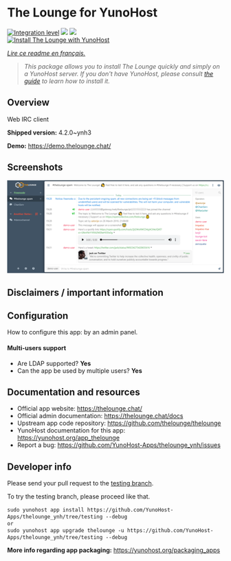 <!--
N.B.: This README was automatically generated by https://github.com/YunoHost/apps/tree/master/tools/README-generator
It shall NOT be edited by hand.
-->

# The Lounge for YunoHost

[![Integration level](https://dash.yunohost.org/integration/thelounge.svg)](https://dash.yunohost.org/appci/app/thelounge) ![](https://ci-apps.yunohost.org/ci/badges/thelounge.status.svg) ![](https://ci-apps.yunohost.org/ci/badges/thelounge.maintain.svg)  
[![Install The Lounge with YunoHost](https://install-app.yunohost.org/install-with-yunohost.svg)](https://install-app.yunohost.org/?app=thelounge)

*[Lire ce readme en français.](./README_fr.md)*

> *This package allows you to install The Lounge quickly and simply on a YunoHost server.
If you don't have YunoHost, please consult [the guide](https://yunohost.org/#/install) to learn how to install it.*

## Overview

Web IRC client

**Shipped version:** 4.2.0~ynh3

**Demo:** https://demo.thelounge.chat/

## Screenshots

![](./doc/screenshots/thelounge-screenshot.png)

## Disclaimers / important information

## Configuration

How to configure this app: by an admin panel.

#### Multi-users support

* Are LDAP supported? **Yes**
* Can the app be used by multiple users? **Yes**

## Documentation and resources

* Official app website: https://thelounge.chat/
* Official admin documentation: https://thelounge.chat/docs
* Upstream app code repository: https://github.com/thelounge/thelounge
* YunoHost documentation for this app: https://yunohost.org/app_thelounge
* Report a bug: https://github.com/YunoHost-Apps/thelounge_ynh/issues

## Developer info

Please send your pull request to the [testing branch](https://github.com/YunoHost-Apps/thelounge_ynh/tree/testing).

To try the testing branch, please proceed like that.
```
sudo yunohost app install https://github.com/YunoHost-Apps/thelounge_ynh/tree/testing --debug
or
sudo yunohost app upgrade thelounge -u https://github.com/YunoHost-Apps/thelounge_ynh/tree/testing --debug
```

**More info regarding app packaging:** https://yunohost.org/packaging_apps